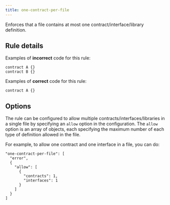```yaml
---
title: one-contract-per-file
---
```


Enforces that a file contains at most one contract/interface/library definition.

## Rule details

Examples of **incorrect** code for this rule:

```solidity
contract A {}
contract B {}
```

Examples of **correct** code for this rule:

```solidity
contract A {}
```

## Options

The rule can be configured to allow multiple contracts/interfaces/libraries in a single file by specifying an `allow` option in the configuration. The `allow` option is an array of objects, each specifying the maximum number of each type of definition allowed in the file.

For example, to allow one contract and one interface in a file, you can do:

```
"one-contract-per-file": [
  "error",
  {
    "allow": [
      {
        "contracts": 1,
        "interfaces": 1
      }
    ]
  }
]
```
